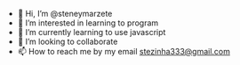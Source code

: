 - 👋 Hi, I’m @steneymarzete
- 👀 I’m interested in learning to program
- 🌱 I’m currently learning to use javascript
- 💞️ I’m looking to collaborate 
- 📫 How to reach me by my email stezinha333@gmail.com

<!---
steneymarzete/steneymarzete is a ✨ special ✨ repository because its `README.md` (this file) appears on your GitHub profile.
You can click the Preview link to take a look at your changes.
--->
